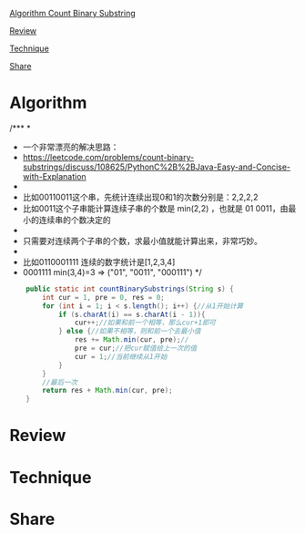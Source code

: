 
 [Algorithm Count Binary Substring](#algorithm)

 [Review](#review)

 [Technique](#technique)

 [Share](#share)


# Algorithm

/***
 *
 * 一个非常漂亮的解决思路：
 * https://leetcode.com/problems/count-binary-substrings/discuss/108625/PythonC%2B%2BJava-Easy-and-Concise-with-Explanation
 *
 * 比如00110011这个串，先统计连续出现0和1的次数分别是：2,2,2,2
 * 比如0011这个子串能计算连续子串的个数是 min(2,2) ，也就是 01 0011，由最小的连续串的个数决定的
 *
 * 只需要对连续两个子串的个数，求最小值就能计算出来，非常巧妙。
 *
 * 比如0110001111 连续的数字统计是[1,2,3,4]
 * 0001111  min(3,4)=3 => ("01", "0011", "000111")
 */

```java
    public static int countBinarySubstrings(String s) {
        int cur = 1, pre = 0, res = 0;
        for (int i = 1; i < s.length(); i++) {//从1开始计算
            if (s.charAt(i) == s.charAt(i - 1)){
                cur++;//如果和前一个相等，那么cur+1即可
            } else {//如果不相等，则和前一个去最小值
                res += Math.min(cur, pre);//
                pre = cur;//把cur赋值给上一次的值
                cur = 1;//当前继续从1开始
            }
        }
        //最后一次
        return res + Math.min(cur, pre);
    }
```


# Review


# Technique


# Share





